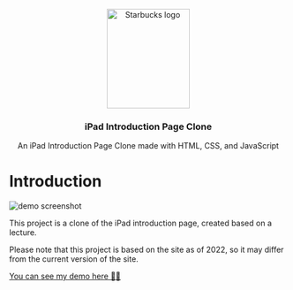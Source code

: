 <p align="center">
  <img width="150" height="180" alt="Starbucks logo" src="https://github.com/xokryzx/iPad-introduction-page-clone/assets/141014508/59752e01-1d59-424f-911c-d8e58822ec54" />
  <h3 align="center">iPad Introduction Page Clone</h3>
  <p align="center">An iPad Introduction Page Clone made with HTML, CSS, and JavaScript</p>
</p>

# Introduction

![demo screenshot](https://github.com/xokryzx/iPad-introduction-page-clone/assets/141014508/9706ae54-5abd-4a45-9bdd-e1670724196b)

This project is a clone of the iPad introduction page, created based on a lecture.

Please note that this project is based on the site as of 2022, so it may differ from the current version of the site.

[You can see my demo here 🙌🏻](https://xokryzx.github.io/iPad-introduction-page-clone/)
